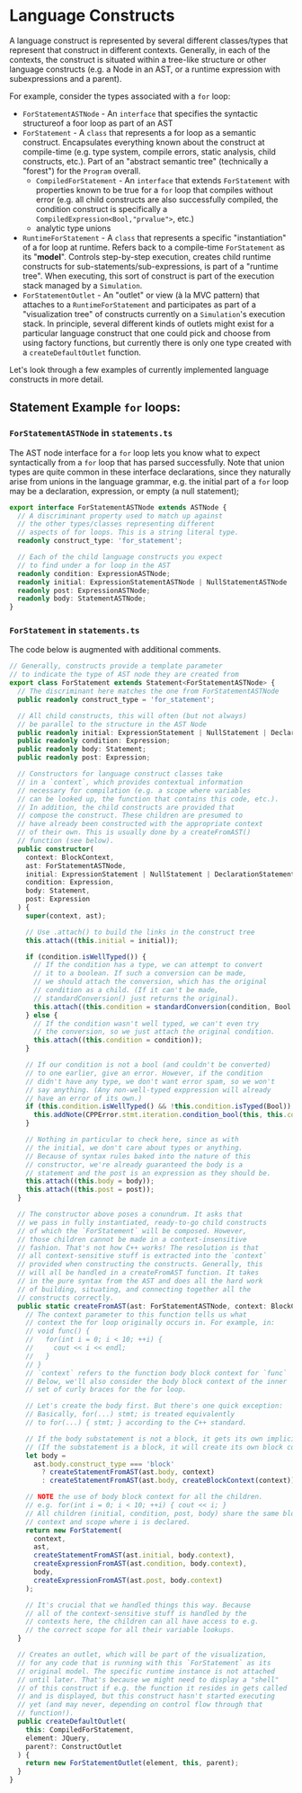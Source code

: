# Language Constructs

A language construct is represented by several different classes/types that represent that construct in different contexts. Generally, in each of the contexts, the construct is situated within a tree-like structure or other language constructs (e.g. a Node in an AST, or a runtime expression with subexpressions and a parent).

For example, consider the types associated with a `for` loop:

- `ForStatementASTNode` - An `interface` that specifies the syntactic structureof a foor loop as part of an AST
- `ForStatement` - A `class` that represents a for loop as a semantic construct. Encapsulates everything known about the construct at compile-time (e.g. type system, compile errors, static analysis, child constructs, etc.). Part of an "abstract semantic tree" (technically a "forest") for the `Program` overall.
  - `CompiledForStatement` - An `interface` that extends `ForStatement` with properties known to be true for a `for` loop that compiles without error (e.g. all child constructs are also successfully compiled, the condition construct is specifically a `CompiledExpression<Bool,"prvalue">`, etc.)
  - analytic type unions
- `RuntimeForStatement` - A `class` that represents a specific "instantiation" of a for loop at runtime. Refers back to a compile-time `ForStatement` as its "**model**". Controls step-by-step execution, creates child runtime constructs for sub-statements/sub-expressions, is part of a "runtime tree". When executing, this sort of construct is part of the execution stack managed by a `Simulation`.
- `ForStatementOutlet` - An "outlet" or view (à la MVC pattern) that attaches to a `RuntimeForStatement` and participates as part of a "visualization tree" of constructs currently on a `Simulation`'s execution stack. In principle, several different kinds of outlets might exist for a particular language construct that one could pick and choose from using factory functions, but currently there is only one type created with a `createDefaultOutlet` function.

Let's look through a few examples of currently implemented language constructs in more detail.

## Statement Example `for` loops:

### `ForStatementASTNode` in `statements.ts`

The AST node interface for a `for` loop lets you know what to expect syntactically from a `for` loop that has parsed successfully. Note that union types are quite common in these interface declarations, since they naturally arise from unions in the language grammar, e.g. the initial part of a `for` loop may be a declaration, expression, or empty (a null statement);

```typescript
export interface ForStatementASTNode extends ASTNode {
  // A discriminant property used to match up against
  // the other types/classes representing different
  // aspects of for loops. This is a string literal type.
  readonly construct_type: 'for_statement';

  // Each of the child language constructs you expect
  // to find under a for loop in the AST
  readonly condition: ExpressionASTNode;
  readonly initial: ExpressionStatementASTNode | NullStatementASTNode | DeclarationStatementASTNode;
  readonly post: ExpressionASTNode;
  readonly body: StatementASTNode;
}
```

### `ForStatement` in `statements.ts`

The code below is augmented with additional comments.

```typescript
// Generally, constructs provide a template parameter
// to indicate the type of AST node they are created from
export class ForStatement extends Statement<ForStatementASTNode> {
  // The discriminant here matches the one from ForStatementASTNode
  public readonly construct_type = 'for_statement';

  // All child constructs, this will often (but not always)
  // be parallel to the structure in the AST Node
  public readonly initial: ExpressionStatement | NullStatement | DeclarationStatement;
  public readonly condition: Expression;
  public readonly body: Statement;
  public readonly post: Expression;

  // Constructors for language construct classes take
  // in a `context`, which provides contextual information
  // necessary for compilation (e.g. a scope where variables
  // can be looked up, the function that contains this code, etc.).
  // In addition, the child constructs are provided that
  // compose the construct. These children are presumed to
  // have already been constructed with the appropriate context
  // of their own. This is usually done by a createFromAST()
  // function (see below).
  public constructor(
    context: BlockContext,
    ast: ForStatementASTNode,
    initial: ExpressionStatement | NullStatement | DeclarationStatement,
    condition: Expression,
    body: Statement,
    post: Expression
  ) {
    super(context, ast);

    // Use .attach() to build the links in the construct tree
    this.attach((this.initial = initial));

    if (condition.isWellTyped()) {
      // If the condition has a type, we can attempt to convert
      // it to a boolean. If such a conversion can be made,
      // we should attach the conversion, which has the original
      // condition as a child. (If it can't be made,
      // standardConversion() just returns the original).
      this.attach((this.condition = standardConversion(condition, Bool.BOOL)));
    } else {
      // If the condition wasn't well typed, we can't even try
      // the conversion, so we just attach the original condition.
      this.attach((this.condition = condition));
    }

    // If our condition is not a bool (and couldn't be converted)
    // to one earlier, give an error. However, if the condition
    // didn't have any type, we don't want error spam, so we won't
    // say anything. (Any non-well-typed exppression will already
    // have an error of its own.)
    if (this.condition.isWellTyped() && !this.condition.isTyped(Bool)) {
      this.addNote(CPPError.stmt.iteration.condition_bool(this, this.condition));
    }

    // Nothing in particular to check here, since as with
    // the initial, we don't care about types or anything.
    // Because of syntax rules baked into the nature of this
    // constructor, we're already guaranteed the body is a
    // statement and the post is an expression as they should be.
    this.attach((this.body = body));
    this.attach((this.post = post));
  }

  // The constructor above poses a conundrum. It asks that
  // we pass in fully instantiated, ready-to-go child constructs
  // of which the `ForStatement` will be composed. However,
  // those children cannot be made in a context-insensitive
  // fashion. That's not how C++ works! The resolution is that
  // all context-sensitive stuff is extracted into the `context`
  // provided when constructing the constructs. Generally, this
  // will all be handled in a createFromAST function. It takes
  // in the pure syntax from the AST and does all the hard work
  // of building, situating, and connecting together all the
  // constructs correctly.
  public static createFromAST(ast: ForStatementASTNode, context: BlockContext): ForStatement {
    // The context parameter to this function tells us what
    // context the for loop originally occurs in. For example, in:
    // void func() {
    //   for(int i = 0; i < 10; ++i) {
    //     cout << i << endl;
    //   }
    // }
    // `context` refers to the function body block context for `func`
    // Below, we'll also consider the body block context of the inner
    // set of curly braces for the for loop.

    // Let's create the body first. But there's one quick exception:
    // Basically, for(...) stmt; is treated equivalently
    // to for(...) { stmt; } according to the C++ standard.

    // If the body substatement is not a block, it gets its own implicit block context.
    // (If the substatement is a block, it will create its own block context, so we don't do that here.)
    let body =
      ast.body.construct_type === 'block'
        ? createStatementFromAST(ast.body, context)
        : createStatementFromAST(ast.body, createBlockContext(context));

    // NOTE the use of body block context for all the children.
    // e.g. for(int i = 0; i < 10; ++i) { cout << i; }
    // All children (initial, condition, post, body) share the same block
    // context and scope where i is declared.
    return new ForStatement(
      context,
      ast,
      createStatementFromAST(ast.initial, body.context),
      createExpressionFromAST(ast.condition, body.context),
      body,
      createExpressionFromAST(ast.post, body.context)
    );

    // It's crucial that we handled things this way. Because
    // all of the context-sensitive stuff is handled by the
    // contexts here, the children can all have access to e.g.
    // the correct scope for all their variable lookups.
  }

  // Creates an outlet, which will be part of the visualization,
  // for any code that is running with this `ForStatement` as its
  // original model. The specific runtime instance is not attached
  // until later. That's because we might need to display a "shell"
  // of this construct if e.g. the function it resides in gets called
  // and is displayed, but this construct hasn't started executing
  // yet (and may never, depending on control flow through that
  // function!).
  public createDefaultOutlet(
    this: CompiledForStatement,
    element: JQuery,
    parent?: ConstructOutlet
  ) {
    return new ForStatementOutlet(element, this, parent);
  }
}
```
